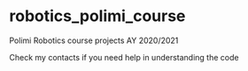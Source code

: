 # robotics_polimi_course
Polimi Robotics course projects AY 2020/2021

Check my contacts if you need help in understanding the code
